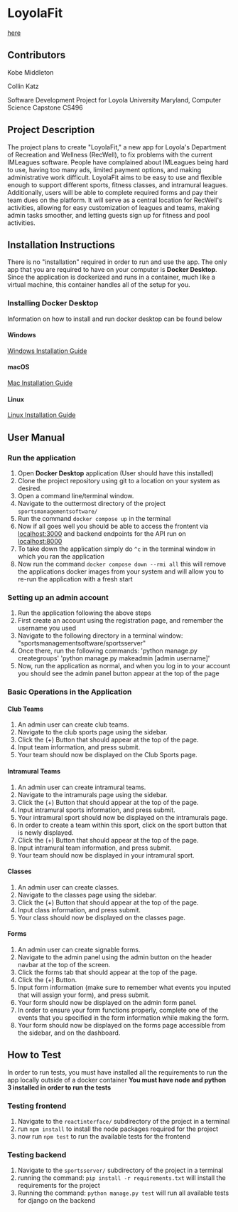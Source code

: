 # LoyolaFit
[here](#User-Manual)
## Contributors
Kobe Middleton

Collin Katz

Software Development Project for Loyola University Maryland, Computer Science Capstone CS496

## Project Description
The project plans to create "LoyolaFit," a new app for Loyola's Department of Recreation and Wellness (RecWell), to fix problems with the current IMLeagues software. People have complained about IMLeagues being hard to use, having too many ads, limited payment options, and making administrative work difficult. LoyolaFit aims to be easy to use and flexible enough to support different sports, fitness classes, and intramural leagues. Additionally, users will be able to complete required forms and pay their team dues on the platform. It will serve as a central location for RecWell's activities, allowing for easy customization of leagues and teams, making admin tasks smoother, and letting guests sign up for fitness and pool activities.

## Installation Instructions
There is no "installation" required in order to run and use the app. The only app that you are required to have on your computer is **Docker Desktop**. Since the application is dockerized and runs in a container, much like a virtual machine, this container handles all of the setup for you.

### Installing Docker Desktop
Information on how to install and run docker desktop can be found below
#### Windows
<a href="https://docs.docker.com/desktop/install/windows-install/">Windows Installation Guide</a>
#### macOS
<a href="https://docs.docker.com/desktop/install/mac-install/">Mac Installation Guide</a>
#### Linux
<a href="https://docs.docker.com/desktop/install/linux-install/">Linux Installation Guide</a>

## User Manual
### Run the application
1. Open **Docker Desktop** application (User should have this installed)
2. Clone the project repository using git to a location on your system as desired.
3. Open a command line/terminal window.
4. Navigate to the outtermost directory of the project `sportsmanagementsoftware/`
5. Run the command `docker compose up` in the terminal
6. Now if all goes well you should be able to access the frontent via <a href="https://localhost:3000">localhost:3000</a> and backend endpoints for the API run on <a href="https://localhost:8000">localhost:8000</a>
7. To take down the application simply do `^c` in the terminal window in which you ran the application
8. Now run the command `docker compose down --rmi all` this will remove the applications docker images from your system and will allow you to re-run the application with a fresh start

### Setting up an admin account
1. Run the application following the above steps
1. First create an account using the registration page, and remember the username you used
2. Navigate to the following directory in a terminal window: "sportsmanagementsoftware/sportsserver"
3. Once there, run the following commands:
  'python manage.py creategroups'
  'python manage.py makeadmin [admin username]'
4. Now, run the application as normal, and when you log in to your account you should see the admin panel button appear at the top of the page

### Basic Operations in the Application
#### Club Teams
1. An admin user can create club teams.
2. Navigate to the club sports page using the sidebar.
3. Click the (+) Button that should appear at the top of the page.
4. Input team information, and press submit.
5. Your team should now be displayed on the Club Sports page.

#### Intramural Teams
1. An admin user can create intramural teams.
2. Navigate to the intramurals page using the sidebar.
3. Click the (+) Button that should appear at the top of the page.
4. Input intramural sports information, and press submit.
5. Your intramural sport should now be displayed on the intramurals page.
6. In order to create a team within this sport, click on the sport button that is newly displayed.
7. Click the (+) Button that should appear at the top of the page.
8. Input intramural team information, and press submit.
9. Your team should now be displayed in your intramural sport.

#### Classes
1. An admin user can create classes.
2. Navigate to the classes page using the sidebar.
3. Click the (+) Button that should appear at the top of the page.
4. Input class information, and press submit.
5. Your class should now be displayed on the classes page.

#### Forms
1. An admin user can create signable forms.
2. Navigate to the admin panel using the admin button on the header navbar at the top of the screen.
3. Click the forms tab that should appear at the top of the page.
4. Click the (+) Button.
5. Input form information (make sure to remember what events you inputed that will assign your form), and press submit.
6. Your form should now be displayed on the admin form panel.
7. In order to ensure your form functions properly, complete one of the events that you specified in the form information while making the form.
8. Your form should now be displayed on the forms page accessible from the sidebar, and on the dashboard.

## How to Test
In order to run tests, you must have installed all the requirements to run the app locally outside of a docker container
**You must have node and python 3 installed in order to run the tests**
### Testing frontend
1. Navigate to the `reactinterface/` subdirectory of the project in a terminal
2. run `npm install` to install the node packages required for the project
3. now run `npm test` to run the available tests for the frontend

### Testing backend
1. Navigate to the `sportsserver/` subdirectory of the project in a terminal
2. running the command: `pip install -r requirements.txt` will install the requirements for the project
3. Running the command: `python manage.py test` will run all available tests for django on the backend
